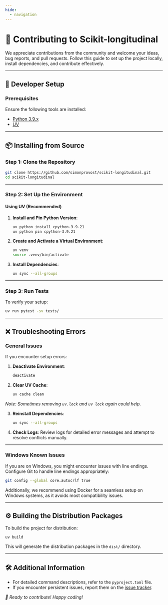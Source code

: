 ```yaml
---
hide:
  - navigation
---
```


# 🤝 Contributing to Scikit-longitudinal

We appreciate contributions from the community and welcome your ideas, bug reports, and pull requests. Follow this guide to set up the project locally, install dependencies, and contribute effectively.

---

## 🚀 Developer Setup

### Prerequisites
Ensure the following tools are installed:
* [Python 3.9.x](https://www.python.org/downloads/release/python-398/) 
* [UV](https://docs.astral.sh/uv/)

---

## 📦 Installing from Source

### Step 1: Clone the Repository
```bash
git clone https://github.com/simonprovost/scikit-longitudinal.git
cd scikit-longitudinal
```

---

### Step 2: Set Up the Environment

#### Using UV (Recommended)
1. **Install and Pin Python Version**:
   ```bash
   uv python install cpython-3.9.21
   uv python pin cpython-3.9.21
   ```

2. **Create and Activate a Virtual Environment**:
   ```bash
   uv venv
   source .venv/bin/activate
   ```

3. **Install Dependencies**:
   ```bash
   uv sync --all-groups
   ```

---

### Step 3: Run Tests
To verify your setup:
```bash
uv run pytest -sv tests/
```

---

## ❌ Troubleshooting Errors

### General Issues

If you encounter setup errors:

1. **Deactivate Environment**:
   ```bash
   deactivate
   ```

2. **Clear UV Cache**:
   ```bash
   uv cache clean
   ```
   
_Note: Sometimes removing `uv.lock` and `uv lock` again could help._

3. **Reinstall Dependencies**:
   ```bash
   uv sync --all-groups
   ```

4. **Check Logs**: Review logs for detailed error messages and attempt to resolve conflicts manually.

---

### Windows Known Issues

If you are on Windows, you might encounter issues with line endings. Configure Git to handle line endings appropriately:
```bash
git config --global core.autocrlf true
```

Additionally, we recommend using Docker for a seamless setup on Windows systems, as it avoids most compatibility issues.

---

## ⚙️ Building the Distribution Packages

To build the project for distribution:
```bash
uv build
```

This will generate the distribution packages in the `dist/` directory.

---

## 🛠️ Additional Information

- For detailed command descriptions, refer to the `pyproject.toml` file.
- If you encounter persistent issues, report them on the [issue tracker](https://github.com/simonprovost/scikit-longitudinal/issues).

_🎉 Ready to contribute! Happy coding!_